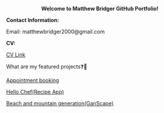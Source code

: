 <p align="center">
  <b>
Welcome to Matthew Bridger GitHub Portfolio!
  </b>



</p>

<b>
Contact Information:
</b>

<p>
Email: matthewbridger2000@gmail.com
</p>

<b>
CV:
</b>
<p>
<a href="https://github.com/matthewbridger/matthewbridger/blob/main/CV/Matthew%20Bridger%20CV%202022.docx">CV Link</a>
</p>


What are my featured projects❓🚀

<a href="https://github.com/matthewbridger/Booking-Application">Appointment booking</a>

<a href="https://github.com/matthewbridger/Hello-Chef">Hello Chef(Recipe App)</a>

<a href="https://github.com/matthewbridger/Beach-image-generation">Beach and mountain generation(GanScape)</a>
